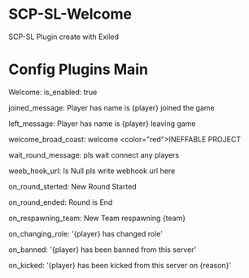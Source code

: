 # SCP-SL-Welcome
SCP-SL Plugin
create with Exiled

# Config Plugins Main

Welcome:
  is_enabled: true

  joined_message: Player has name is {player} joined the game

  left_message: Player has name is {player} leaving game

  welcome_broad_coast: welcome <color="red">INEFFABLE PROJECT </color>

  wait_round_message: pls wait connect any players

  weeb_hook_url: Is Null pls write webhook url here

  on_round_sterted: New Round Started

  on_round_ended: Round is End

  on_respawning_team: New Team respawning {team}

  on_changing_role: '{player} has changed role'

  on_banned: '{player} has been banned from this server'

  on_kicked: '{player} has been kicked from this server on {reason}'

